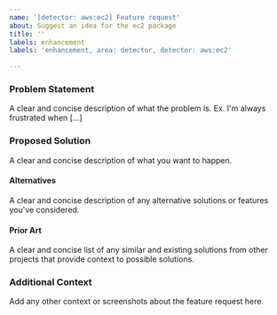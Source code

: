```yaml
---
name: '[detector: aws:ec2] Feature request'
about: Suggest an idea for the ec2 package
title: ''
labels: enhancement
labels: 'enhancement, area: detector, detector: aws:ec2'

---
```


### Problem Statement

A clear and concise description of what the problem is.
Ex. I'm always frustrated when [...]

### Proposed Solution

A clear and concise description of what you want to happen.

#### Alternatives

A clear and concise description of any alternative solutions or features you've considered.

#### Prior Art

A clear and concise list of any similar and existing solutions from other projects that provide context to possible solutions.

### Additional Context

Add any other context or screenshots about the feature request here.

